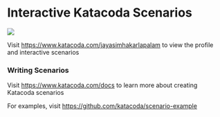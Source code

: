 # Interactive Katacoda Scenarios

[![](http://shields.katacoda.com/katacoda/jayasimhakarlapalam/count.svg)](https://www.katacoda.com/jayasimhakarlapalam "Get your profile on Katacoda.com")

Visit https://www.katacoda.com/jayasimhakarlapalam to view the profile and interactive scenarios

### Writing Scenarios
Visit https://www.katacoda.com/docs to learn more about creating Katacoda scenarios

For examples, visit https://github.com/katacoda/scenario-example
